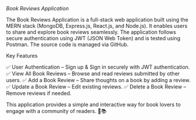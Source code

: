 *Book Reviews Application*

The Book Reviews Application is a full-stack web application built using the MERN stack (MongoDB, Express.js, React.js, and Node.js). It enables users to share and explore book reviews seamlessly. The application follows secure authentication using JWT (JSON Web Token) and is tested using Postman. The source code is managed via GitHub.

Key Features

✅ User Authentication – Sign up & Sign in securely with JWT authentication.
✅ View All Book Reviews – Browse and read reviews submitted by other users.
✅ Add a Book Review – Share thoughts on a book by adding a review.
✅ Update a Book Review – Edit existing reviews.
✅ Delete a Book Review – Remove reviews if needed.

This application provides a simple and interactive way for book lovers to engage with a community of readers. 🚀📚
